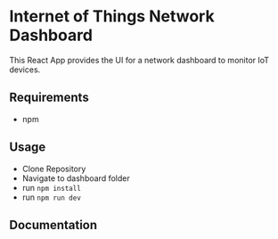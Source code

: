 # Internet of Things Network Dashboard
This React App provides the UI for a network dashboard to monitor IoT devices.

## Requirements
- npm

## Usage
- Clone Repository
- Navigate to dashboard folder
- run `npm install`
- run `npm run dev`

## Documentation
